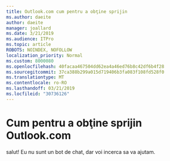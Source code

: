 ```yaml
---
title: Outlook.com cum pentru a obţine sprijin
ms.author: daeite
author: daeite
manager: joallard
ms.date: 3/21/2019
ms.audience: ITPro
ms.topic: article
ROBOTS: NOINDEX, NOFOLLOW
localization_priority: Normal
ms.custom: 8000080
ms.openlocfilehash: 40facaa467504dd62ea4a46ed76b8c42df6b4f28
ms.sourcegitcommit: 37ca388b299a015d719406b3fa083f108fd528f0
ms.translationtype: MT
ms.contentlocale: ro-RO
ms.lasthandoff: 03/21/2019
ms.locfileid: "30736126"
---
```

# <a name="how-to-get-outlookcom-support"></a>Cum pentru a obţine sprijin Outlook.com

salut!
Eu nu sunt un bot de chat, dar voi incerca sa va ajutam.


